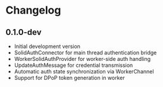 # Changelog

## 0.1.0-dev

- Initial development version
- SolidAuthConnector for main thread authentication bridge
- WorkerSolidAuthProvider for worker-side auth handling
- UpdateAuthMessage for credential transmission
- Automatic auth state synchronization via WorkerChannel
- Support for DPoP token generation in worker
